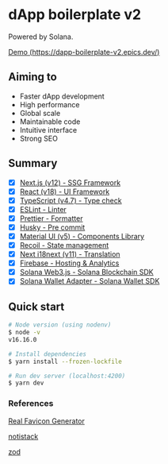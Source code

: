 # dApp boilerplate v2

Powered by Solana.

[Demo (https://dapp-boilerplate-v2.epics.dev/)](https://dapp-boilerplate-v2.epics.dev/)

## Aiming to

- Faster dApp development
- High performance
- Global scale
- Maintainable code
- Intuitive interface
- Strong SEO

## Summary

- [x] [Next.js (v12) - SSG Framework](https://nextjs.org/)
- [x] [React (v18) - UI Framework](https://reactjs.org/)
- [x] [TypeScript (v4.7) - Type check](https://www.typescriptlang.org/)
- [x] [ESLint - Linter](https://eslint.org/)
- [x] [Prettier - Formatter](https://prettier.io/)
- [x] [Husky - Pre commit](https://typicode.github.io/husky/#/)
- [x] [Material UI (v5) - Components Library](https://mui.com/)
- [x] [Recoil - State management](https://recoiljs.org/)
- [x] [Next i18next (v11) - Translation](https://github.com/isaachinman/next-i18next)
- [x] [Firebase - Hosting & Analytics](https://firebase.google.com/)
- [x] [Solana Web3.js - Solana Blockchain SDK](https://solana-labs.github.io/solana-web3.js/)
- [x] [Solana Wallet Adapter - Solana Wallet SDK](https://github.com/solana-labs/wallet-adapter)

## Quick start

```bash
# Node version (using nodenv)
$ node -v
v16.16.0

# Install dependencies
$ yarn install --frozen-lockfile

# Run dev server (localhost:4200)
$ yarn dev
```

### References

[Real Favicon Generator](https://realfavicongenerator.net/)

[notistack](https://iamhosseindhv.com/notistack)

[zod](https://github.com/colinhacks/zod)
